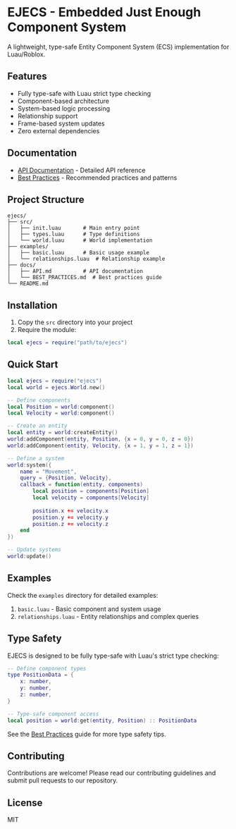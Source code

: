 # EJECS - Embedded Just Enough Component System

A lightweight, type-safe Entity Component System (ECS) implementation for Luau/Roblox.

## Features

- Fully type-safe with Luau strict type checking
- Component-based architecture
- System-based logic processing
- Relationship support
- Frame-based system updates
- Zero external dependencies

## Documentation

- [API Documentation](docs/API.md) - Detailed API reference
- [Best Practices](docs/BEST_PRACTICES.md) - Recommended practices and patterns

## Project Structure

```
ejecs/
├── src/
│   ├── init.luau       # Main entry point
│   ├── types.luau      # Type definitions
│   └── world.luau      # World implementation
├── examples/
│   ├── basic.luau      # Basic usage example
│   └── relationships.luau  # Relationship example
├── docs/
│   ├── API.md          # API documentation
│   └── BEST_PRACTICES.md  # Best practices guide
└── README.md
```

## Installation

1. Copy the `src` directory into your project
2. Require the module:

```lua
local ejecs = require("path/to/ejecs")
```

## Quick Start

```lua
local ejecs = require("ejecs")
local world = ejecs.World.new()

-- Define components
local Position = world:component()
local Velocity = world:component()

-- Create an entity
local entity = world:createEntity()
world:addComponent(entity, Position, {x = 0, y = 0, z = 0})
world:addComponent(entity, Velocity, {x = 1, y = 1, z = 1})

-- Define a system
world:system({
    name = "Movement",
    query = {Position, Velocity},
    callback = function(entity, components)
        local position = components[Position]
        local velocity = components[Velocity]
        
        position.x += velocity.x
        position.y += velocity.y
        position.z += velocity.z
    end
})

-- Update systems
world:update()
```

## Examples

Check the `examples` directory for detailed examples:

1. `basic.luau` - Basic component and system usage
2. `relationships.luau` - Entity relationships and complex queries

## Type Safety

EJECS is designed to be fully type-safe with Luau's strict type checking:

```lua
-- Define component types
type PositionData = {
    x: number,
    y: number,
    z: number,
}

-- Type-safe component access
local position = world:get(entity, Position) :: PositionData
```

See the [Best Practices](docs/BEST_PRACTICES.md) guide for more type safety tips.

## Contributing

Contributions are welcome! Please read our contributing guidelines and submit pull requests to our repository.

## License

MIT 